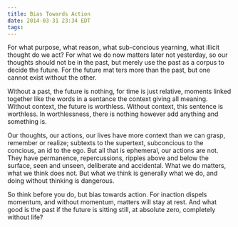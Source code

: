 ```yaml
---
title: Bias Towards Action
date: 2014-03-31 23:34 EDT
tags:
---
```


For what purpose, what reason, what sub-concious yearning, what illicit thought do we act? For what we do now matters later not yesterday, so our thoughts should not be in the past, but merely use the past as a corpus to decide the future. For the future mat ters more than the past, but one cannot exist without the other. 

Without a past, the future is nothing, for time is just relative, moments linked together like the words in a sentance the context giving all meaning. Without context, the future is worthless. Without context, this sentence is worthless. In worthlessness, there is nothing however add anything and something is.

Our thoughts, our actions, our lives have more context than we can grasp, remember or realize; subtexts to the supertext, subconcious to the concious, an id to the ego. But all that is ephemeral, our actions are not. They have permanence, repercussions, ripples above and below the surface, seen and unseen, deliberate and accidental. What we do matters, what we think does not. But what we think is generally what we do, and doing without thinking is dangerous.

So think before you do, but bias towards action. For inaction dispels momentum, and without momentum, matters will stay at rest. And what good is the past if the future is sitting still, at absolute zero, completely without life?
